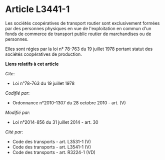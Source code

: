 # Article L3441-1

Les sociétés coopératives de transport routier sont exclusivement formées par des personnes physiques en vue de
l'exploitation en commun d'un fonds de commerce de transport public routier de marchandises ou de personnes. 

Elles sont régies par la loi n° 78-763 du 19 juillet 1978 portant statut des    sociétés coopératives de production.

**Liens relatifs à cet article**

_Cite_:

  - Loi n°78-763 du 19 juillet 1978

_Codifié par_:

  - Ordonnance n°2010-1307 du 28 octobre 2010 - art. (V)

_Modifié par_:

  - Loi n°2014-856 du 31 juillet 2014 - art. 30

_Cité par_:

  - Code des transports - art. L3531-1 (V)
  - Code des transports - art. L3541-1 (V)
  - Code des transports - art. R3224-1 (VD)
